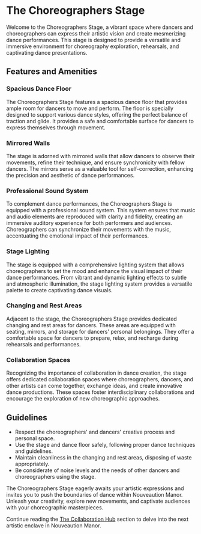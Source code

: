 # The Choreographers Stage

Welcome to the Choreographers Stage, a vibrant space where dancers and choreographers can express their artistic vision and create mesmerizing dance performances. This stage is designed to provide a versatile and immersive environment for choreography exploration, rehearsals, and captivating dance presentations.

## Features and Amenities

### Spacious Dance Floor
The Choreographers Stage features a spacious dance floor that provides ample room for dancers to move and perform. The floor is specially designed to support various dance styles, offering the perfect balance of traction and glide. It provides a safe and comfortable surface for dancers to express themselves through movement.

### Mirrored Walls
The stage is adorned with mirrored walls that allow dancers to observe their movements, refine their technique, and ensure synchronicity with fellow dancers. The mirrors serve as a valuable tool for self-correction, enhancing the precision and aesthetic of dance performances.

### Professional Sound System
To complement dance performances, the Choreographers Stage is equipped with a professional sound system. This system ensures that music and audio elements are reproduced with clarity and fidelity, creating an immersive auditory experience for both performers and audiences. Choreographers can synchronize their movements with the music, accentuating the emotional impact of their performances.

### Stage Lighting
The stage is equipped with a comprehensive lighting system that allows choreographers to set the mood and enhance the visual impact of their dance performances. From vibrant and dynamic lighting effects to subtle and atmospheric illumination, the stage lighting system provides a versatile palette to create captivating dance visuals.

### Changing and Rest Areas
Adjacent to the stage, the Choreographers Stage provides dedicated changing and rest areas for dancers. These areas are equipped with seating, mirrors, and storage for dancers' personal belongings. They offer a comfortable space for dancers to prepare, relax, and recharge during rehearsals and performances.

### Collaboration Spaces
Recognizing the importance of collaboration in dance creation, the stage offers dedicated collaboration spaces where choreographers, dancers, and other artists can come together, exchange ideas, and create innovative dance productions. These spaces foster interdisciplinary collaborations and encourage the exploration of new choreographic approaches.

## Guidelines

- Respect the choreographers' and dancers' creative process and personal space.
- Use the stage and dance floor safely, following proper dance techniques and guidelines.
- Maintain cleanliness in the changing and rest areas, disposing of waste appropriately.
- Be considerate of noise levels and the needs of other dancers and choreographers using the stage.

The Choreographers Stage eagerly awaits your artistic expressions and invites you to push the boundaries of dance within Nouveaution Manor. Unleash your creativity, explore new movements, and captivate audiences with your choreographic masterpieces.

Continue reading the [The Collaboration Hub](../10-the-collaboration-hub/index.md) section to delve into the next artistic enclave in Nouveaution Manor.
